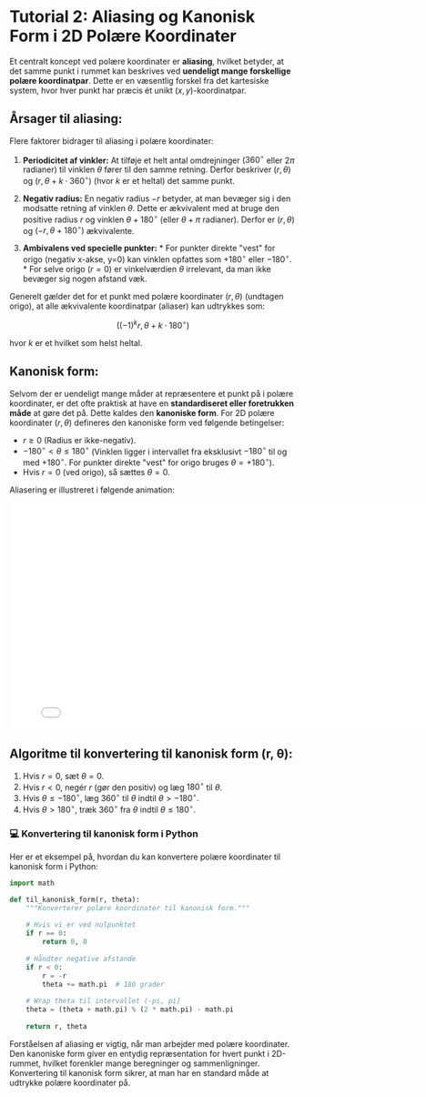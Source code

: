 # Tutorial 2: Aliasing og Kanonisk Form i 2D Polære Koordinater
Et centralt koncept ved polære koordinater er **aliasing**, hvilket betyder, at det samme punkt i rummet kan beskrives ved **uendeligt mange forskellige polære koordinatpar**. Dette er en væsentlig forskel fra det kartesiske system, hvor hver punkt har præcis ét unikt $(x, y)$-koordinatpar.

## Årsager til aliasing:

Flere faktorer bidrager til aliasing i polære koordinater:

 1.  **Periodicitet af vinkler:** At tilføje et helt antal omdrejninger ($360^\circ$ eller $2\pi$ radianer) til vinklen $\theta$ fører til den samme retning. Derfor beskriver $(r, \theta)$ og $(r, \theta + k \cdot 360^\circ)$ (hvor $k$ er et heltal) det samme punkt.

 2.  **Negativ radius:** En negativ radius $-r$ betyder, at man bevæger sig i den modsatte retning af vinklen $\theta$. Dette er ækvivalent med at bruge den positive radius $r$ og vinklen $\theta + 180^\circ$ (eller $\theta + \pi$ radianer). Derfor er $(r, \theta)$ og $(-r, \theta + 180^\circ)$ ækvivalente.

 3.  **Ambivalens ved specielle punkter:**
    *   For punkter direkte "vest" for origo (negativ x-akse, y=0) kan vinklen opfattes som $+180^\circ$ eller $-180^\circ$.
    *   For selve origo ($r = 0$) er vinkelværdien $\theta$ irrelevant, da man ikke bevæger sig nogen afstand væk.

Generelt gælder det for et punkt med polære koordinater $(r, \theta)$ (undtagen origo), at alle ækvivalente koordinatpar (aliaser) kan udtrykkes som:

$$ ((-1)^k r, \theta + k \cdot 180^\circ) $$

hvor $k$ er et hvilket som helst heltal.

## Kanonisk form:

Selvom der er uendeligt mange måder at repræsentere et punkt på i polære koordinater, er det ofte praktisk at have en **standardiseret eller foretrukken måde** at gøre det på. Dette kaldes den **kanoniske form**. For 2D polære koordinater $(r, \theta)$ defineres den kanoniske form ved følgende betingelser:

*   $r \geq 0$ (Radius er ikke-negativ).
*   $-180^\circ < \theta \leq 180^\circ$ (Vinklen ligger i intervallet fra eksklusivt $-180^\circ$ til og med $+180^\circ$. For punkter direkte "vest" for origo bruges $\theta = +180^\circ$).
*   Hvis $r = 0$ (ved origo), så sættes $\theta = 0$.

Aliasering er illustreret i følgende animation:

<iframe width="800" height="400" src="../src/T13.mp4" title="Video player" frameborder="0" allow="accelerometer; autoplay; clipboard-write; encrypted-media; gyroscope; picture-in-picture; web-share" referrerpolicy="strict-origin-when-cross-origin" allowfullscreen></iframe>

## Algoritme til konvertering til kanonisk form (r, θ):

 1.  Hvis $r = 0$, sæt $\theta = 0$.
 2.  Hvis $r < 0$, negér $r$ (gør den positiv) og læg $180^\circ$ til $\theta$.
 3.  Hvis $\theta \leq -180^\circ$, læg $360^\circ$ til $\theta$ indtil $\theta > -180^\circ$.
 4.  Hvis $\theta > 180^\circ$, træk $360^\circ$ fra $\theta$ indtil $\theta \leq 180^\circ$.


### 💻 Konvertering til kanonisk form i Python
Her er et eksempel på, hvordan du kan konvertere polære koordinater til kanonisk form i Python:

```python
import math

def til_kanonisk_form(r, theta):
    """Konverterer polære koordinater til kanonisk form."""
    
    # Hvis vi er ved nulpunktet
    if r == 0:
        return 0, 0
    
    # Håndter negative afstande
    if r < 0:
        r = -r
        theta += math.pi  # 180 grader
    
    # Wrap theta til intervallet (-pi, pi]
    theta = (theta + math.pi) % (2 * math.pi) - math.pi
    
    return r, theta
```

Forståelsen af aliasing er vigtig, når man arbejder med polære koordinater. Den kanoniske form giver en entydig repræsentation for hvert punkt i 2D-rummet, hvilket forenkler mange beregninger og sammenligninger. Konvertering til kanonisk form sikrer, at man har en standard måde at udtrykke polære koordinater på.